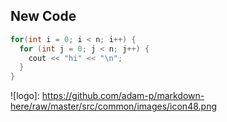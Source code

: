 ## New Code
```c++
for(int i = 0; i < n; i++) {
  for (int j = 0; j < n; j++) {
    cout << "hi" << "\n";
  }
}
```


![logo]: https://github.com/adam-p/markdown-here/raw/master/src/common/images/icon48.png

